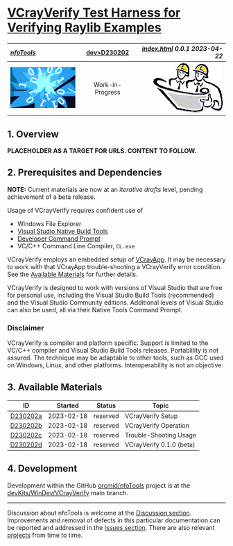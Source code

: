 <!-- index.md 0.0.1                 UTF-8                          2023-04-22
     ----1----|----2----|----3----|----4----|----5----|----6----|----7----|--*

           VCrayVerify TEST HARNESS FOR VERIFYING RAYLIB EXAMPLES
     -->

# [VCrayVerify Test Harness for Verifying Raylib Examples](.)

| ***[nfoTools](../../)*** | [dev](../)[>D230202](.) | ***[index.html](index.html) 0.0.1 2023-04-22*** |
| :--                |       :-:          | --: |
| ![nfotools](../../images/nfoWorks-2014-06-02-1702-LogoSmall.png) | Work-in-Progress | ![Hard Hat Area](../../images/hardhat-logo.gif) |

## 1. Overview

**PLACEHOLDER AS A TARGET FOR URLS.  CONTENT TO FOLLOW.**

## 2. Prerequisites and Dependencies

**NOTE:** Current materials are now at an *iterative drafts* level, pending
achievement of a beta release.

Usage of VCrayVerify requires confident use of

* Windows File Explorer
* [Visual Studio Native Build Tools](https://orcmid.github.io/nfoTools/tools/T211002/)
* [Developer Command Prompt](https://orcmid.github.io/nfoTools/tools/T060501/)
* VC/C++ Command Line Compiler, `CL.exe`

VCrayVerify employs an embedded setup of [VCrayApp](..\D211101).
It may be necessary to work with that VCrayApp trouble-shooting a VCrayVerify
error condition.  See the [Available Materials](#3-available-materials) for
further details.

VCrayVerify is designed to work with versions of Visual Studio that are free
for personal use, including the Visual Studio Build Tools (recommended)
and the Visual Studio Community editions.  Additional levels of Visual
Studio can also be used, all via their Native Tools Command Prompt.

### Disclaimer

VCrayVerify is compiler and platform specific.  Support is limited to
the VC/C++ compiler and Visual Studio Build Tools releases. Portabillity is
not assured.  The technique may be adaptable to other tools, such as GCC used
on Windows, Linux, and other platforms.  Interoperability is not an objective.

## 3. Available Materials

| **ID** | **Started** | **Status** | **Topic** |
|   :-:   |   :-:   |  :-:   |  ---  |
| [D230202a](D230202a/) | 2023-02-18 | reserved | VCrayVerify Setup |
| [D230202b](D230202b/) | 2023-02-18 | reserved | VCrayVerify Operation |
| [D230202c](D230202c/) | 2023-02-18 | reserved | Trouble-Shooting Usage |
| [D230202d](D230202d/) | 2023-02-18 | reserved | VCrayVerify 0.1.0 (beta) |


## 4. Development

Development within the GitHub
[orcmid/nfoTools](https://github.com/orcmid/nfoTools) project is at the
[devKits/WinDev/VCrayVerify](https://github.com/orcmid/nfoTools/tree/master/devKits/WinDev/VCrayVerify)
main branch.

----

Discussion about nfoTools is welcome at the
[Discussion section](https://github.com/orcmid/nfoTools/discussions).
Improvements and removal of defects in this particular documentation can be
reported and addressed in the
[Issues section](https://github.com/orcmid/nfoTools/issues).  There are also
relevant [projects](https://github.com/orcmid/nfoTools/projects?type=classic)
from time to time.

<!-- ----1----|----2----|----3----|----4----|----5----|----6----|----7----|--*

     0.0.1 2023-04-22T16:56Z Touch-ups
     0.0.0 2023-02-18T17:07Z placeholder

                 *** end of docs/dev/D230202/index.md ***
     -->
